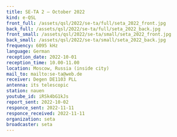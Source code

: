 ```yaml
---
title: SE-TA 2 — October 2022
kind: e-QSL
front_full: /assets/qsl/2022/se-ta/full/seta_2022_front.jpg
back_full: /assets/qsl/2022/se-ta/full/seta_2022_back.jpg
front_small: /assets/qsl/2022/se-ta/small/seta_2022_front.jpg
back_small: /assets/qsl/2022/se-ta/small/seta_2022_back.jpg
frequency: 6095 kHz
language: German
reception_date: 2022-10-01
reception_time: 10.00-11.00
location: Moscow, Russia (inside city)
mail_to: mailto:se-ta@web.de
receiver: Degen DE1103 PLL
antenna: its telescopic
station: nauen
youtube_id: iRSk4bG1kJs
report_sent: 2022-10-02
responce_sent: 2022-11-11
responce_received: 2022-11-11
organization: seta
broadcaster: seta
---
```

